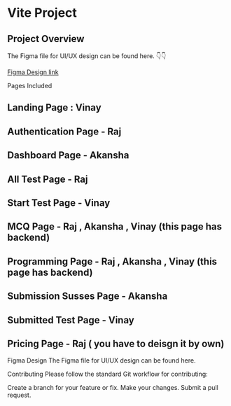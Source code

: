 
# Vite Project

## Project Overview

The Figma file for UI/UX design can be found here. 👇👇

[Figma Design link ](https://www.figma.com/design/zlqqfmXuiHpNzRzIsckOQs/Coding-Website---UI-Kit-(Community)?node-id=1-117&t=VDEVWwvYMNyf2Suu-1)



Pages Included
## Landing Page :  Vinay 
## Authentication Page -  Raj 
##  Dashboard Page -  Akansha 
## All Test Page -  Raj 
## Start Test Page - Vinay
##  MCQ Page - Raj , Akansha , Vinay  (this page has backend)
## Programming Page - Raj , Akansha , Vinay  (this page has backend)
## Submission Susses Page - Akansha
## Submitted Test Page -  Vinay
## Pricing Page - Raj ( you have to deisgn it by own)

Figma Design
The Figma file for UI/UX design can be found here.

Contributing
Please follow the standard Git workflow for contributing:

Create a branch for your feature or fix.
Make your changes.
Submit a pull request.
